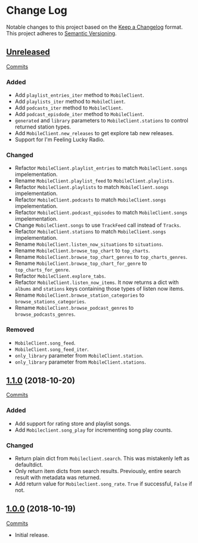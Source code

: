 # Change Log

Notable changes to this project based on the [Keep a Changelog](https://keepachangelog.com) format.
This project adheres to [Semantic Versioning](https://semver.org).


## [Unreleased](https://github.com/thebigmunch/google-music/tree/master)

[Commits](https://github.com/thebigmunch/google-music/compare/1.0.0...master)

### Added

* Add ``playlist_entries_iter`` method to ``MobileClient``.
* Add ``playlists_iter`` method to ``MobileClient``.
* Add ``podcasts_iter`` method to ``MobileClient``.
* Add ``podcast_episdode_iter`` method to ``MobileClient``.
* ``generated`` and ``library`` parameters to ``MobileClient.stations``
  to control returned station types.
* Add ``MobileClient.new_releases`` to get explore tab new releases.
* Support for I'm Feeling Lucky Radio.

### Changed

* Refactor ``MobileClient.playlist_entries`` to match ``MobileClient.songs`` impelementation.
* Rename ``MobileClient.playlist_feed`` to ``MobileClient.playlists``.
* Refactor ``MobileClient.playlists`` to match ``MobileClient.songs`` impelementation.
* Refactor ``MobileClient.podcasts`` to match ``MobileClient.songs`` impelementation.
* Refactor ``MobileClient.podcast_episodes`` to match ``MobileClient.songs`` impelementation.
* Change ``MobileClient.songs`` to use ``TrackFeed`` call instead of ``Tracks``.
* Refactor ``MobileClient.stations`` to match ``MobileClient.songs`` impelementation.
* Rename ``MobileClient.listen_now_situations`` to ``situations``.
* Rename ``MobileClient.browse_top_chart`` to ``top_charts``.
* Rename ``MobileClient.browse_top_chart_genres`` to ``top_charts_genres``.
* Rename ``MobileClient.browse_top_chart_for_genre`` to ``top_charts_for_genre``.
* Refactor ``MobileClient.explore_tabs``.
* Refactor ``MobileClient.listen_now_items``.
  It now returns a dict with ``albums`` and ``stations``
  keys containing those types of listen now items.
* Rename ``MobileClient.browse_station_categories`` to ``browse_stations_categories``.
* Rename ``MobileClient.browse_podcast_genres`` to ``browse_podcasts_genres``.


### Removed

* ``MobileClient.song_feed``.
* ``MobileClient.song_feed_iter``.
* ``only_library`` parameter from ``MobileClient.station``.
* ``only_library`` parameter from ``MobileClient.stations``.


## [1.1.0](https://github.com/thebigmunch/google-music/releases/tag/1.1.0) (2018-10-20)

[Commits](https://github.com/thebigmunch/google-music/compare/1.0.0...1.1.0)

### Added

* Add support for rating store and playlist songs.
* Add ``Mobileclient.song_play`` for incrementing song play counts.

### Changed

* Return plain dict from ``Mobileclient.search``.
  This was mistakenly left as defaultdict.
* Only return item dicts from search results.
  Previously, entire search result with metadata was returned.
* Add return value for ``Mobileclient.song_rate``.
  ``True`` if successful, ``False`` if not.


## [1.0.0](https://github.com/thebigmunch/google-music/releases/tag/1.0.0) (2018-10-19)

[Commits](https://github.com/thebigmunch/google-music/commit/b3924b728cb73b9d354e1ff4f520411fd8d1b987)

* Initial release.
